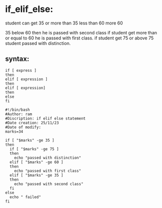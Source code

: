 if_elif_else:
=============

student can get 35 or more than 35
less than 60 more 60

35 below 60 then he is passed with second class
if student get more than or equal to 60 he is passed with 
first class.
if student get 75 or above 75 student passed with
distinction.

syntax:
-------
```
if [ express ]
then
elif [ expression ]
then
elif [ expression]
then
else
fi
```


```
#!/bin/bash
#Author: ram
#Discription: if elif else statement
#Date creation: 25/11/23
#Date of modify: 
marks=34

if [ "$marks" -ge 35 ]
then
  if [ "$marks" -ge 75 ]
  then
    echo "passed with distinction"
  elif [ "$marks" -ge 60 ]
  then
    echo "passed with first class"
  elif [ "$marks" -ge 35 ]
  then
    echo "passed with second class"
  fi
else
  echo " failed"
fi
```
